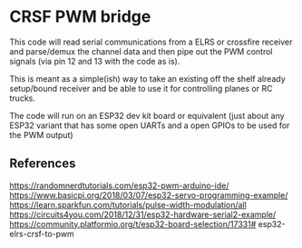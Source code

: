 # CRSF PWM bridge

This code will read serial communications from a ELRS or crossfire receiver and parse/demux the channel data and then pipe
out the PWM control signals (via pin 12 and 13 with the code as is).

This is meant as a simple(ish) way to take an existing off the shelf already setup/bound receiver and be able to use it for controlling planes or RC trucks.

The code will run on an ESP32 dev kit board or equivalent (just about any ESP32 variant that has some open UARTs and a open GPIOs to be used for the PWM output)

## References
https://randomnerdtutorials.com/esp32-pwm-arduino-ide/
https://www.basicpi.org/2018/03/07/esp32-servo-programming-example/
https://learn.sparkfun.com/tutorials/pulse-width-modulation/all
https://circuits4you.com/2018/12/31/esp32-hardware-serial2-example/
https://community.platformio.org/t/esp32-board-selection/17331# esp32-elrs-crsf-to-pwm
